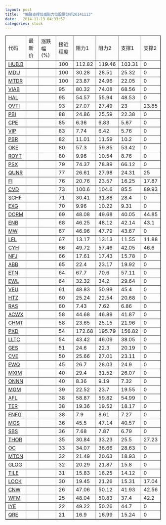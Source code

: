 ```yaml
---
layout: post
title:  "触碰支撑位或阻力位股票分析20141113"
date:   2014-11-13 04:33:57
categories: stock
---
```

<script type="text/javascript">
var stockList = []
stockList.push('gb_hub.b');
stockList.push('gb_mdu');
stockList.push('gb_mtdr');
stockList.push('gb_viab');
stockList.push('gb_hal');
stockList.push('gb_ovti');
stockList.push('gb_pbi');
stockList.push('gb_cpe');
stockList.push('gb_vip');
stockList.push('gb_pbr');
stockList.push('gb_oke');
stockList.push('gb_royt');
stockList.push('gb_psx');
stockList.push('gb_qunr');
stockList.push('gb_fi');
stockList.push('gb_cvd');
stockList.push('gb_schf');
stockList.push('gb_exg');
stockList.push('gb_dorm');
stockList.push('gb_enb');
stockList.push('gb_mw');
stockList.push('gb_lfl');
stockList.push('gb_cyh');
stockList.push('gb_nfj');
stockList.push('gb_abb');
stockList.push('gb_etn');
stockList.push('gb_ewl');
stockList.push('gb_veu');
stockList.push('gb_htz');
stockList.push('gb_ras');
stockList.push('gb_acwx');
stockList.push('gb_chmt');
stockList.push('gb_pxd');
stockList.push('gb_lltc');
stockList.push('gb_ges');
stockList.push('gb_cve');
stockList.push('gb_ewq');
stockList.push('gb_mxim');
stockList.push('gb_onnn');
stockList.push('gb_mgm');
stockList.push('gb_afl');
stockList.push('gb_ter');
stockList.push('gb_fnfg');
stockList.push('gb_mos');
stockList.push('gb_sbs');
stockList.push('gb_thor');
stockList.push('gb_oc');
stockList.push('gb_mtcn');
stockList.push('gb_glog');
stockList.push('gb_tile');
stockList.push('gb_lock');
stockList.push('gb_cnw');
stockList.push('gb_wfm');
stockList.push('gb_iye');
stockList.push('gb_qre');
</script>
<table border="1">
 <tr>
 <td>代码</td>
 <td>最新价</td>
 <td>涨跌幅(%)</td>
 <td>接近程度</td>
 <td>阻力1</td>
 <td>阻力2</td>
 <td>支撑1</td>
 <td>支撑2</td>
</tr>
  <tr id="hub.b" class="red">
  <td><a href="http://stock.finance.sina.com.cn/usstock/quotes/HUB.B.html" target="_blank">HUB.B</a></td><td></td><td></td><td>100</td><td>112.82</td><td>119.46</td><td>103.31</td><td>0</td></tr>
  <tr id="mdu" class="green">
  <td><a href="http://stock.finance.sina.com.cn/usstock/quotes/MDU.html" target="_blank">MDU</a></td><td></td><td></td><td>100</td><td>30.28</td><td>28.51</td><td>25.32</td><td>0</td></tr>
  <tr id="mtdr" class="red">
  <td><a href="http://stock.finance.sina.com.cn/usstock/quotes/MTDR.html" target="_blank">MTDR</a></td><td></td><td></td><td>100</td><td>23.87</td><td>24.96</td><td>22.05</td><td>0</td></tr>
  <tr id="viab" class="green">
  <td><a href="http://stock.finance.sina.com.cn/usstock/quotes/VIAB.html" target="_blank">VIAB</a></td><td></td><td></td><td>95</td><td>80.32</td><td>74.08</td><td>68.56</td><td>0</td></tr>
  <tr id="hal" class="red">
  <td><a href="http://stock.finance.sina.com.cn/usstock/quotes/HAL.html" target="_blank">HAL</a></td><td></td><td></td><td>95</td><td>54.57</td><td>55.94</td><td>48.53</td><td>0</td></tr>
  <tr id="ovti" class="red">
  <td><a href="http://stock.finance.sina.com.cn/usstock/quotes/OVTI.html" target="_blank">OVTI</a></td><td></td><td></td><td>93</td><td>27.07</td><td>27.49</td><td>23</td><td>23.85</td></tr>
  <tr id="pbi" class="red">
  <td><a href="http://stock.finance.sina.com.cn/usstock/quotes/PBI.html" target="_blank">PBI</a></td><td></td><td></td><td>88</td><td>24.86</td><td>25.59</td><td>22.38</td><td>0</td></tr>
  <tr id="cpe" class="red">
  <td><a href="http://stock.finance.sina.com.cn/usstock/quotes/CPE.html" target="_blank">CPE</a></td><td></td><td></td><td>85</td><td>6.36</td><td>6.83</td><td>5.67</td><td>0</td></tr>
  <tr id="vip" class="green">
  <td><a href="http://stock.finance.sina.com.cn/usstock/quotes/VIP.html" target="_blank">VIP</a></td><td></td><td></td><td>83</td><td>7.74</td><td>6.42</td><td>5.76</td><td>0</td></tr>
  <tr id="pbr" class="red">
  <td><a href="http://stock.finance.sina.com.cn/usstock/quotes/PBR.html" target="_blank">PBR</a></td><td></td><td></td><td>82</td><td>11.01</td><td>11.59</td><td>10.2</td><td>0</td></tr>
  <tr id="oke" class="red">
  <td><a href="http://stock.finance.sina.com.cn/usstock/quotes/OKE.html" target="_blank">OKE</a></td><td></td><td></td><td>80</td><td>57.3</td><td>59.85</td><td>53.42</td><td>0</td></tr>
  <tr id="royt" class="red">
  <td><a href="http://stock.finance.sina.com.cn/usstock/quotes/ROYT.html" target="_blank">ROYT</a></td><td></td><td></td><td>80</td><td>9.96</td><td>10.54</td><td>8.76</td><td>0</td></tr>
  <tr id="psx" class="red">
  <td><a href="http://stock.finance.sina.com.cn/usstock/quotes/PSX.html" target="_blank">PSX</a></td><td></td><td></td><td>79</td><td>74.37</td><td>78.89</td><td>66.12</td><td>0</td></tr>
  <tr id="qunr" class="green">
  <td><a href="http://stock.finance.sina.com.cn/usstock/quotes/QUNR.html" target="_blank">QUNR</a></td><td></td><td></td><td>77</td><td>26.61</td><td>27.98</td><td>24.31</td><td>25</td></tr>
  <tr id="fi" class="red">
  <td><a href="http://stock.finance.sina.com.cn/usstock/quotes/FI.html" target="_blank">FI</a></td><td></td><td></td><td>76</td><td>20.76</td><td>23.57</td><td>16.25</td><td>17.87</td></tr>
  <tr id="cvd" class="green">
  <td><a href="http://stock.finance.sina.com.cn/usstock/quotes/CVD.html" target="_blank">CVD</a></td><td></td><td></td><td>73</td><td>100.6</td><td>104.6</td><td>85.5</td><td>89.93</td></tr>
  <tr id="schf" class="green">
  <td><a href="http://stock.finance.sina.com.cn/usstock/quotes/SCHF.html" target="_blank">SCHF</a></td><td></td><td></td><td>71</td><td>30.41</td><td>31.88</td><td>28.4</td><td>0</td></tr>
  <tr id="exg" class="red">
  <td><a href="http://stock.finance.sina.com.cn/usstock/quotes/EXG.html" target="_blank">EXG</a></td><td></td><td></td><td>70</td><td>9.96</td><td>10.22</td><td>9.31</td><td>0</td></tr>
  <tr id="dorm" class="red">
  <td><a href="http://stock.finance.sina.com.cn/usstock/quotes/DORM.html" target="_blank">DORM</a></td><td></td><td></td><td>69</td><td>48.08</td><td>49.68</td><td>40.05</td><td>44.85</td></tr>
  <tr id="enb" class="red">
  <td><a href="http://stock.finance.sina.com.cn/usstock/quotes/ENB.html" target="_blank">ENB</a></td><td></td><td></td><td>68</td><td>46.25</td><td>48.12</td><td>42.14</td><td>43.1</td></tr>
  <tr id="mw" class="green">
  <td><a href="http://stock.finance.sina.com.cn/usstock/quotes/MW.html" target="_blank">MW</a></td><td></td><td></td><td>67</td><td>46.96</td><td>47.79</td><td>43.67</td><td>0</td></tr>
  <tr id="lfl" class="green">
  <td><a href="http://stock.finance.sina.com.cn/usstock/quotes/LFL.html" target="_blank">LFL</a></td><td></td><td></td><td>67</td><td>13.17</td><td>13.13</td><td>11.55</td><td>11.88</td></tr>
  <tr id="cyh" class="green">
  <td><a href="http://stock.finance.sina.com.cn/usstock/quotes/CYH.html" target="_blank">CYH</a></td><td></td><td></td><td>66</td><td>49.72</td><td>57.46</td><td>42.05</td><td>46.6</td></tr>
  <tr id="nfj" class="red">
  <td><a href="http://stock.finance.sina.com.cn/usstock/quotes/NFJ.html" target="_blank">NFJ</a></td><td></td><td></td><td>66</td><td>17.61</td><td>17.43</td><td>15.78</td><td>0</td></tr>
  <tr id="abb" class="red">
  <td><a href="http://stock.finance.sina.com.cn/usstock/quotes/ABB.html" target="_blank">ABB</a></td><td></td><td></td><td>65</td><td>22.4</td><td>23.17</td><td>19.92</td><td>0</td></tr>
  <tr id="etn" class="red">
  <td><a href="http://stock.finance.sina.com.cn/usstock/quotes/ETN.html" target="_blank">ETN</a></td><td></td><td></td><td>64</td><td>67.7</td><td>70.6</td><td>57.11</td><td>0</td></tr>
  <tr id="ewl" class="green">
  <td><a href="http://stock.finance.sina.com.cn/usstock/quotes/EWL.html" target="_blank">EWL</a></td><td></td><td></td><td>64</td><td>32.32</td><td>34.2</td><td>29.64</td><td>0</td></tr>
  <tr id="veu" class="red">
  <td><a href="http://stock.finance.sina.com.cn/usstock/quotes/VEU.html" target="_blank">VEU</a></td><td></td><td></td><td>61</td><td>48.83</td><td>50.99</td><td>45.4</td><td>0</td></tr>
  <tr id="htz" class="red">
  <td><a href="http://stock.finance.sina.com.cn/usstock/quotes/HTZ.html" target="_blank">HTZ</a></td><td></td><td></td><td>60</td><td>25.24</td><td>22.54</td><td>20.68</td><td>0</td></tr>
  <tr id="ras" class="red">
  <td><a href="http://stock.finance.sina.com.cn/usstock/quotes/RAS.html" target="_blank">RAS</a></td><td></td><td></td><td>60</td><td>7.43</td><td>7.62</td><td>6.86</td><td>0</td></tr>
  <tr id="acwx" class="green">
  <td><a href="http://stock.finance.sina.com.cn/usstock/quotes/ACWX.html" target="_blank">ACWX</a></td><td></td><td></td><td>58</td><td>44.68</td><td>46.89</td><td>41.87</td><td>0</td></tr>
  <tr id="chmt" class="red">
  <td><a href="http://stock.finance.sina.com.cn/usstock/quotes/CHMT.html" target="_blank">CHMT</a></td><td></td><td></td><td>58</td><td>23.65</td><td>25.15</td><td>21.96</td><td>0</td></tr>
  <tr id="pxd" class="red">
  <td><a href="http://stock.finance.sina.com.cn/usstock/quotes/PXD.html" target="_blank">PXD</a></td><td></td><td></td><td>54</td><td>172.68</td><td>195.79</td><td>156.82</td><td>0</td></tr>
  <tr id="lltc" class="red">
  <td><a href="http://stock.finance.sina.com.cn/usstock/quotes/LLTC.html" target="_blank">LLTC</a></td><td></td><td></td><td>54</td><td>43.42</td><td>46.09</td><td>38.05</td><td>0</td></tr>
  <tr id="ges" class="red">
  <td><a href="http://stock.finance.sina.com.cn/usstock/quotes/GES.html" target="_blank">GES</a></td><td></td><td></td><td>51</td><td>24.6</td><td>22.3</td><td>20.19</td><td>0</td></tr>
  <tr id="cve" class="red">
  <td><a href="http://stock.finance.sina.com.cn/usstock/quotes/CVE.html" target="_blank">CVE</a></td><td></td><td></td><td>50</td><td>25.66</td><td>27.01</td><td>23.11</td><td>0</td></tr>
  <tr id="ewq" class="green">
  <td><a href="http://stock.finance.sina.com.cn/usstock/quotes/EWQ.html" target="_blank">EWQ</a></td><td></td><td></td><td>45</td><td>26.7</td><td>28.03</td><td>24.9</td><td>0</td></tr>
  <tr id="mxim" class="green">
  <td><a href="http://stock.finance.sina.com.cn/usstock/quotes/MXIM.html" target="_blank">MXIM</a></td><td></td><td></td><td>40</td><td>29.4</td><td>31.52</td><td>26.07</td><td>0</td></tr>
  <tr id="onnn" class="red">
  <td><a href="http://stock.finance.sina.com.cn/usstock/quotes/ONNN.html" target="_blank">ONNN</a></td><td></td><td></td><td>40</td><td>8.36</td><td>9.19</td><td>7.32</td><td>0</td></tr>
  <tr id="mgm" class="green">
  <td><a href="http://stock.finance.sina.com.cn/usstock/quotes/MGM.html" target="_blank">MGM</a></td><td></td><td></td><td>39</td><td>22.52</td><td>23.7</td><td>19.55</td><td>0</td></tr>
  <tr id="afl" class="green">
  <td><a href="http://stock.finance.sina.com.cn/usstock/quotes/AFL.html" target="_blank">AFL</a></td><td></td><td></td><td>38</td><td>58.87</td><td>59.82</td><td>54.99</td><td>0</td></tr>
  <tr id="ter" class="red">
  <td><a href="http://stock.finance.sina.com.cn/usstock/quotes/TER.html" target="_blank">TER</a></td><td></td><td></td><td>38</td><td>19.36</td><td>19.52</td><td>18.17</td><td>0</td></tr>
  <tr id="fnfg" class="red">
  <td><a href="http://stock.finance.sina.com.cn/usstock/quotes/FNFG.html" target="_blank">FNFG</a></td><td></td><td></td><td>38</td><td>7.9</td><td>8.61</td><td>7.27</td><td>0</td></tr>
  <tr id="mos" class="red">
  <td><a href="http://stock.finance.sina.com.cn/usstock/quotes/MOS.html" target="_blank">MOS</a></td><td></td><td></td><td>36</td><td>45.5</td><td>47.14</td><td>40.57</td><td>0</td></tr>
  <tr id="sbs" class="red">
  <td><a href="http://stock.finance.sina.com.cn/usstock/quotes/SBS.html" target="_blank">SBS</a></td><td></td><td></td><td>36</td><td>7.68</td><td>7.87</td><td>6.79</td><td>0</td></tr>
  <tr id="thor" class="green">
  <td><a href="http://stock.finance.sina.com.cn/usstock/quotes/THOR.html" target="_blank">THOR</a></td><td></td><td></td><td>35</td><td>30.84</td><td>33.23</td><td>25.5</td><td>27.23</td></tr>
  <tr id="oc" class="green">
  <td><a href="http://stock.finance.sina.com.cn/usstock/quotes/OC.html" target="_blank">OC</a></td><td></td><td></td><td>33</td><td>34.07</td><td>36.66</td><td>28.63</td><td>0</td></tr>
  <tr id="mtcn" class="green">
  <td><a href="http://stock.finance.sina.com.cn/usstock/quotes/MTCN.html" target="_blank">MTCN</a></td><td></td><td></td><td>32</td><td>21.49</td><td>20.63</td><td>18.93</td><td>0</td></tr>
  <tr id="glog" class="green">
  <td><a href="http://stock.finance.sina.com.cn/usstock/quotes/GLOG.html" target="_blank">GLOG</a></td><td></td><td></td><td>32</td><td>20.29</td><td>21.87</td><td>15.8</td><td>0</td></tr>
  <tr id="tile" class="green">
  <td><a href="http://stock.finance.sina.com.cn/usstock/quotes/TILE.html" target="_blank">TILE</a></td><td></td><td></td><td>31</td><td>15.83</td><td>16.25</td><td>14.12</td><td>0</td></tr>
  <tr id="lock" class="green">
  <td><a href="http://stock.finance.sina.com.cn/usstock/quotes/LOCK.html" target="_blank">LOCK</a></td><td></td><td></td><td>30</td><td>19.45</td><td>21.26</td><td>15.31</td><td>17.04</td></tr>
  <tr id="cnw" class="red">
  <td><a href="http://stock.finance.sina.com.cn/usstock/quotes/CNW.html" target="_blank">CNW</a></td><td></td><td></td><td>26</td><td>47.06</td><td>50.12</td><td>41.93</td><td>42.56</td></tr>
  <tr id="wfm" class="red">
  <td><a href="http://stock.finance.sina.com.cn/usstock/quotes/WFM.html" target="_blank">WFM</a></td><td></td><td></td><td>25</td><td>48.04</td><td>50.83</td><td>37.4</td><td>42.2</td></tr>
  <tr id="iye" class="red">
  <td><a href="http://stock.finance.sina.com.cn/usstock/quotes/IYE.html" target="_blank">IYE</a></td><td></td><td></td><td>22</td><td>49.22</td><td>50.26</td><td>44.7</td><td>0</td></tr>
  <tr id="qre" class="green">
  <td><a href="http://stock.finance.sina.com.cn/usstock/quotes/QRE.html" target="_blank">QRE</a></td><td></td><td></td><td>21</td><td>16.9</td><td>16.99</td><td>15.24</td><td>0</td></tr>
</table>
